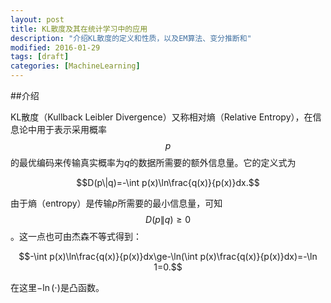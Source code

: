 ```yaml
---
layout: post
title: KL散度及其在统计学习中的应用
description: "介绍KL散度的定义和性质，以及EM算法、变分推断和"
modified: 2016-01-29
tags: [draft]
categories: [MachineLearning]
---
```

##介绍

KL散度（Kullback Leibler Divergence）又称相对熵（Relative Entropy），在信息论中用于表示采用概率$$p$$的最优编码来传输真实概率为$q$的数据所需要的额外信息量。它的定义式为

$$D(p\|q)=-\int p(x)\ln\frac{q(x)}{p(x)}dx.$$

由于熵（entropy）是传输$p$所需要的最小信息量，可知$$D(p \| q)\ge 0$$。这一点也可由杰森不等式得到：

$$-\int p(x)\ln\frac{q(x)}{p(x)}dx\ge-\ln(\int p(x)\frac{q(x)}{p(x)}dx)=-\ln 1=0.$$

在这里$-\ln(\cdot)$是凸函数。
